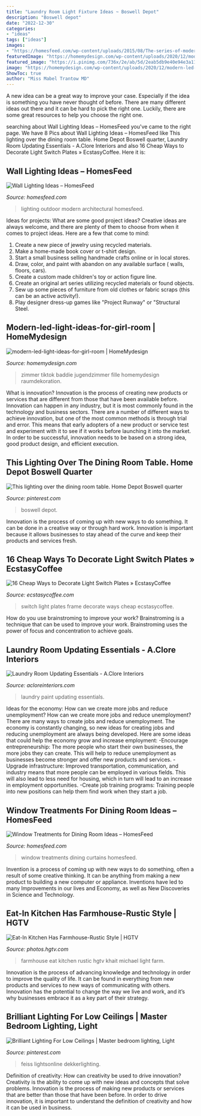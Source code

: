 ```yaml
---
title: "Laundry Room Light Fixture Ideas ~ Boswell Depot"
description: "Boswell depot"
date: "2022-12-30"
categories:
- "ideas"
tags: ["ideas"]
images:
- "https://homesfeed.com/wp-content/uploads/2015/08/The-series-of-modern-lighting-mounted-on-outdoor-wall-system-near-the-stairase-.jpg"
featuredImage: "https://homemydesign.com/wp-content/uploads/2020/12/modern-led-light-ideas-for-girl-room.jpg"
featured_image: "https://i.pinimg.com/736x/2e/ab/5d/2eab5db9e40e94e3a119ef30a721deeb.jpg"
image: "https://homemydesign.com/wp-content/uploads/2020/12/modern-led-light-ideas-for-girl-room.jpg"
ShowToc: true
author: "Miss Mabel Trantow MD"
---
```



A new idea can be a great way to improve your case. Especially if the idea is something you have never thought of before. There are many different ideas out there and it can be hard to pick the right one. Luckily, there are some great resources to help you choose the right one.

	

		
searching about Wall Lighting Ideas – HomesFeed you've came to the right page. We have 8 Pics about Wall Lighting Ideas – HomesFeed like This lighting over the dining room table. Home Depot Boswell quarter, Laundry Room Updating Essentials - A.Clore Interiors and also 16 Cheap Ways to Decorate Light Switch Plates » EcstasyCoffee. Here it is:
		
    
## Wall Lighting Ideas – HomesFeed

<img loading=lazy src="https://homesfeed.com/wp-content/uploads/2015/08/The-series-of-modern-lighting-mounted-on-outdoor-wall-system-near-the-stairase-.jpg" onerror="this.onerror=null;this.src='https://tse4.mm.bing.net/th?id=OIP.eZDsRL7Bck0HRBGdYYnLqQHaLH&amp;pid=15.1';" alt="Wall Lighting Ideas – HomesFeed">

_Source: homesfeed.com_

>lighting outdoor modern architectural homesfeed. 

	

Ideas for projects: What are some good project ideas?
Creative ideas are always welcome, and there are plenty of them to choose from when it comes to project ideas. Here are a few that come to mind: 
1. Create a new piece of jewelry using recycled materials.
2. Make a home-made book cover or t-shirt design.
3. Start a small business selling handmade crafts online or in local stores.
4. Draw, color, and paint with abandon on any available surface ( walls, floors, cars).
5. Create a custom made children's toy or action figure line. 
6. Create an original art series utilizing recycled materials or found objects.
7. Sew up some pieces of furniture from old clothes or fabric scraps (this can be an active activity!). 
8. Play designer dress-up games like "Project Runway" or "Structural Steel.

    
## Modern-led-light-ideas-for-girl-room | HomeMydesign

<img loading=lazy src="https://homemydesign.com/wp-content/uploads/2020/12/modern-led-light-ideas-for-girl-room.jpg" onerror="this.onerror=null;this.src='https://tse1.mm.bing.net/th?id=OIP.d15oQIq6UwSVWkQ_K5oI5wHaKB&amp;pid=15.1';" alt="modern-led-light-ideas-for-girl-room | HomeMydesign">

_Source: homemydesign.com_

>zimmer tiktok baddie jugendzimmer fille homemydesign raumdekoration. 

	

What is innovation?
Innovation is the process of creating new products or services that are different from those that have been available before. Innovation can happen in any industry, but it is most commonly found in the technology and business sectors. There are a number of different ways to achieve innovation, but one of the most common methods is through trial and error. This means that early adopters of a new product or service test and experiment with it to see if it works before launching it into the market. In order to be successful, innovation needs to be based on a strong idea, good product design, and efficient execution.

    
## This Lighting Over The Dining Room Table. Home Depot Boswell Quarter

<img loading=lazy src="https://i.pinimg.com/736x/2e/ab/5d/2eab5db9e40e94e3a119ef30a721deeb.jpg" onerror="this.onerror=null;this.src='https://tse3.mm.bing.net/th?id=OIP.ab7BChWPz1GcxT-dSdsadgHaGe&amp;pid=15.1';" alt="This lighting over the dining room table. Home Depot Boswell quarter">

_Source: pinterest.com_

>boswell depot. 

	

Innovation is the process of coming up with new ways to do something. It can be done in a creative way or through hard work. Innovation is important because it allows businesses to stay ahead of the curve and keep their products and services fresh.

    
## 16 Cheap Ways To Decorate Light Switch Plates » EcstasyCoffee

<img loading=lazy src="https://i1.wp.com/www.ecstasycoffee.com/wp-content/uploads/2016/09/Picture-frame-light-switch.jpg" onerror="this.onerror=null;this.src='https://tse4.mm.bing.net/th?id=OIP.lAh8AejdGlJGdduDN5IlFwHaJ4&amp;pid=15.1';" alt="16 Cheap Ways to Decorate Light Switch Plates » EcstasyCoffee">

_Source: ecstasycoffee.com_

>switch light plates frame decorate ways cheap ecstasycoffee. 

	

How do you use brainstroming to improve your work?
Brainstroming is a technique that can be used to improve your work. Brainstroming uses the power of focus and concentration to achieve goals.

    
## Laundry Room Updating Essentials - A.Clore Interiors

<img loading=lazy src="http://acloreinteriors.com/wp-content/uploads/2016/05/ad1dd2c9f3301b999b3bea173d64686e.jpg" onerror="this.onerror=null;this.src='https://tse3.mm.bing.net/th?id=OIP.msJime9lj5jUZ95Pp-oqSAHaJ4&amp;pid=15.1';" alt="Laundry Room Updating Essentials - A.Clore Interiors">

_Source: acloreinteriors.com_

>laundry paint updating essentials. 

	

Ideas for the economy: How can we create more jobs and reduce unemployment?
How can we create more jobs and reduce unemployment?
There are many ways to create jobs and reduce unemployment. The economy is constantly changing, so new ideas for creating jobs and reducing unemployment are always being developed. Here are some ideas that could help the economy grow and increase employment: 
-Encourage entrepreneurship: The more people who start their own businesses, the more jobs they can create. This will help to reduce unemployment as businesses become stronger and offer new products and services. 
-Upgrade infrastructure: Improved transportation, communication, and industry means that more people can be employed in various fields. This will also lead to less need for housing, which in turn will lead to an increase in employment opportunities. 
-Create job training programs: Training people into new positions can help them find work when they start a job.

    
## Window Treatments For Dining Room Ideas – HomesFeed

<img loading=lazy src="https://homesfeed.com/wp-content/uploads/2015/09/table-chairs-lamps-rug-curtains-windows-picture-candle.jpg" onerror="this.onerror=null;this.src='https://tse3.mm.bing.net/th?id=OIP.2tDhSIVUYJuzPkXCzNkJXQHaJ4&amp;pid=15.1';" alt="Window Treatments for Dining Room Ideas – HomesFeed">

_Source: homesfeed.com_

>window treatments dining curtains homesfeed. 

	

Invention is a process of coming up with new ways to do something, often a result of some creative thinking. It can be anything from making a new product to building a new computer or appliance. Inventions have led to many Improvements in our lives and Economy, as well as New Discoveries in Science and Technology.

    
## Eat-In Kitchen Has Farmhouse-Rustic Style | HGTV

<img loading=lazy src="https://hgtvhome.sndimg.com/content/dam/images/hgtv/fullset/2018/7/27/0/IO_Kendall-Simmons_TN-Farm_20.jpg.rend.hgtvcom.966.1449.suffix/1532707772636.jpeg" onerror="this.onerror=null;this.src='https://tse2.mm.bing.net/th?id=OIP.YDNd9rdJ6KH1L3K1ieGPqAHaLG&amp;pid=15.1';" alt="Eat-In Kitchen Has Farmhouse-Rustic Style | HGTV">

_Source: photos.hgtv.com_

>farmhouse eat kitchen rustic hgtv khait michael light farm. 

	

Innovation is the process of advancing knowledge and technology in order to improve the quality of life. It can be found in everything from new products and services to new ways of communicating with others. Innovation has the potential to change the way we live and work, and it’s why businesses embrace it as a key part of their strategy.

    
## Brilliant Lighting For Low Ceilings | Master Bedroom Lighting, Light

<img loading=lazy src="https://i.pinimg.com/736x/80/2a/b9/802ab98f9056a313782d1b42ff08c25e.jpg" onerror="this.onerror=null;this.src='https://tse1.mm.bing.net/th?id=OIP.CDRhHZt8L-1mJpOKULxqnwHaJQ&amp;pid=15.1';" alt="Brilliant Lighting For Low Ceilings | Master bedroom lighting, Light">

_Source: pinterest.com_

>feiss lightsonline dekkerlighting. 

	

Definition of creativity: How can creativity be used to drive innovation?
Creativity is the ability to come up with new ideas and concepts that solve problems. Innovation is the process of making new products or services that are better than those that have been before. In order to drive innovation, it is important to understand the definition of creativity and how it can be used in business.

